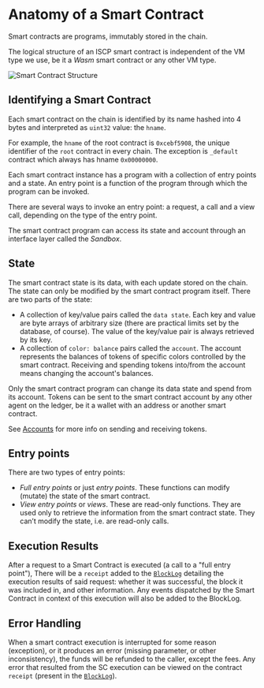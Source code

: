 # Anatomy of a Smart Contract

Smart contracts are programs, immutably stored in the chain.

The logical structure of an ISCP smart contract is independent of the VM type we
use, be it a _Wasm_ smart contract or any other VM type.

![Smart Contract Structure](/img/tutorial/SC-structure.png)

## Identifying a Smart Contract

Each smart contract on the chain is identified by its name hashed into 4 bytes
and interpreted as `uint32` value: the `hname`.

For example, the `hname` of the root contract is `0xcebf5908`, the unique identifier of the
`root` contract in every chain. The exception is `_default` contract which always has hname `0x00000000`.

Each smart contract instance has a program with a collection of entry points and
a state. An entry point is a function of the program through which the program
can be invoked.

There are several ways to invoke an entry point: a request, a call and a view
call, depending on the type of the entry point.

The smart contract program can access its state and account through an interface
layer called the _Sandbox_.

## State

The smart contract state is its data, with each update stored on the chain. The
state can only be modified by the smart contract program itself. There are two
parts of the state:

- A collection of key/value pairs called the `data state`. Each key and value
  are byte arrays of arbitrary size (there are practical limits set by the
  database, of course). The value of the key/value pair is always retrieved by
  its key.
- A collection of `color: balance` pairs called the `account`. The account
  represents the balances of tokens of specific colors controlled by the smart
  contract. Receiving and spending tokens into/from the account means changing
  the account's balances.

Only the smart contract program can change its data state and spend from its
account. Tokens can be sent to the smart contract account by any other agent on
the ledger, be it a wallet with an address or another smart contract.

See [Accounts](../core_concepts/accounts/how-accounts-work.md) for more info on sending and receiving tokens.

## Entry points

There are two types of entry points:

- _Full entry points_ or just _entry points_. These functions can modify
  (mutate) the state of the smart contract.
- _View entry points_ or _views_. These are read-only functions. They are used
  only to retrieve the information from the smart contract state. They can’t
  modify the state, i.e. are read-only calls.

## Execution Results

After a request to a Smart Contract is executed (a call to a "full entry point"),
There will be a `receipt` added to the [`BlockLog`](../core_concepts/core_contracts/blocklog.md)
detailing the execution results of said request: whether it was successful, the block it was
included in, and other information. Any events dispatched by the Smart Contract in context of
this execution will also be added to the BlockLog.

## Error Handling

When a smart contract execution is interrupted for some reason (exception), or it produces an
error (missing parameter, or other inconsistency), the funds will be refunded to the caller,
except the fees. Any error that resulted from the SC execution can be viewed on the contract
`receipt` (present in the [`BlockLog`](../core_concepts/core_contracts/blocklog.md)).

<!-- 
// TODO this should be moved to the RUST SC example docs

The `example1` program has three entry points:

- `storeString` a full entry point. It first checks if parameter
  called `paramString` exist. If so, it stores the string value of the parameter
  into the state variable `storedString`. If parameter `paramString` is missing,
  the program panics.

- `getString` is a view entry point that returns the value of the
  variable `storedString`.

- `withdrawIota` is a full entry point that checks if the caller is and address
  and if the caller is equal to the creator of smart contract. If not, it
  panics. If it passes the validation, the program sends all the iotas contained
  in the smart contract's account to the caller.

Note that in the `example1` the Rust functions associated with full entry points
take a parameter of type `ScFuncContext`. It gives full (read-write) access to
the state. In contrast, `getString` is a view entry point and its associated
function parameter has type `ScViewContext`. A view is not allowed to mutate 
the state. -->
